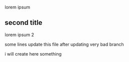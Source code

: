 lorem ipsum 
## second title
lorem ipsum 2

some lines update this file after updating very bad branch

i will create here something